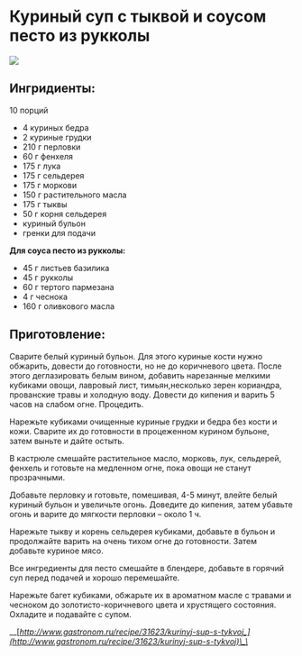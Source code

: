 # Куриный суп с тыквой и соусом песто из рукколы

![](https://s-media-cache-ak0.pinimg.com/564x/44/50/c7/4450c7fe3cb4566b24486fc76a4328a5.jpg)

## Ингридиенты:

10 порций

* 4 куриных бедра
* 2 куриные грудки
* 210 г перловки
* 60 г фенхеля
* 175 г лука
* 175 г сельдерея
* 175 г моркови
* 150 г растительного масла
* 175 г тыквы
* 50 г корня сельдерея
* куриный бульон 
* гренки для подачи

**Для соуса песто из рукколы:**

* 45 г листьев базилика
* 45 г рукколы
* 60 г тертого пармезана
* 4 г чеснока
* 160 г оливкового масла

## Приготовление:

Сварите белый куриный бульон. Для этого куриные кости нужно обжарить, довести до готовности, но не до коричневого цвета. После этого деглазировать белым вином, добавить нарезанные мелкими кубиками овощи, лавровый лист, тимьян,несколько зерен кориандра, прованские травы и холодную воду. Довести до кипения и варить 5 часов на слабом огне. Процедить.

Нарежьте кубиками очищенные куриные грудки и бедра без кости и кожи. Сварите их до готовности в процеженном курином бульоне, затем выньте и дайте остыть.

В кастрюле смешайте растительное масло, морковь, лук, сельдерей, фенхель и готовьте на медленном огне, пока овощи не станут прозрачными.

Добавьте перловку и готовьте, помешивая, 4-5 минут, влейте белый куриный бульон и увеличьте огонь. Доведите до кипения, затем убавьте огонь и варите до мягкости перловки – около 1 ч.

Нарежьте тыкву и корень сельдерея кубиками, добавьте в бульон и продолжайте варить на очень тихом огне до готовности. Затем добавьте куриное мясо.

Все ингредиенты для песто смешайте в блендере, добавьте в горячий суп перед подачей и хорошо перемешайте.

Нарежьте багет кубиками, обжарьте их в ароматном масле с травами и чесноком до золотисто-коричневого цвета и хрустящего состояния. Охладите и подавайте с супом.

\_\_[_http://www.gastronom.ru/recipe/31623/kurinyj-sup-s-tykvoj_](http://www.gastronom.ru/recipe/31623/kurinyj-sup-s-tykvoj)\_\_

